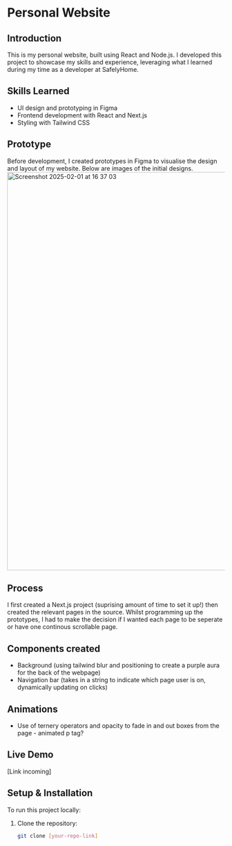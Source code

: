 # **Personal Website**  

## **Introduction**  
This is my personal website, built using React and Node.js. I developed this project to showcase my skills and experience, leveraging what I learned during my time as a developer at SafelyHome.  

## **Skills Learned**  
- UI design and prototyping in Figma  
- Frontend development with React and Next.js   
- Styling with Tailwind CSS  

## **Prototype**  
Before development, I created prototypes in Figma to visualise the design and layout of my website. Below are images of the initial designs.  
<img width="922" alt="Screenshot 2025-02-01 at 16 37 03" src="https://github.com/user-attachments/assets/aa7c58c9-2a4c-442d-b787-0c2729851e0e" />

## **Process**
I first created a Next.js project (suprising amount of time to set it up!) then created the relevant pages in the source. Whilst programming up the prototypes, I had to make the decision if I wanted each page to be seperate or have one continous scrollable page. 

## **Components created**
- Background (using tailwind blur and positioning to create a purple aura for the back of the webpage)
- Navigation bar (takes in a string to indicate which page user is on, dynamically updating on clicks)

## **Animations** 
- Use of ternery operators and opacity to fade in and out boxes from the page - animated p tag? 

## **Live Demo**  
[Link incoming]  

## **Setup & Installation**  
To run this project locally:  

1. Clone the repository:  
   ```bash
   git clone [your-repo-link]
